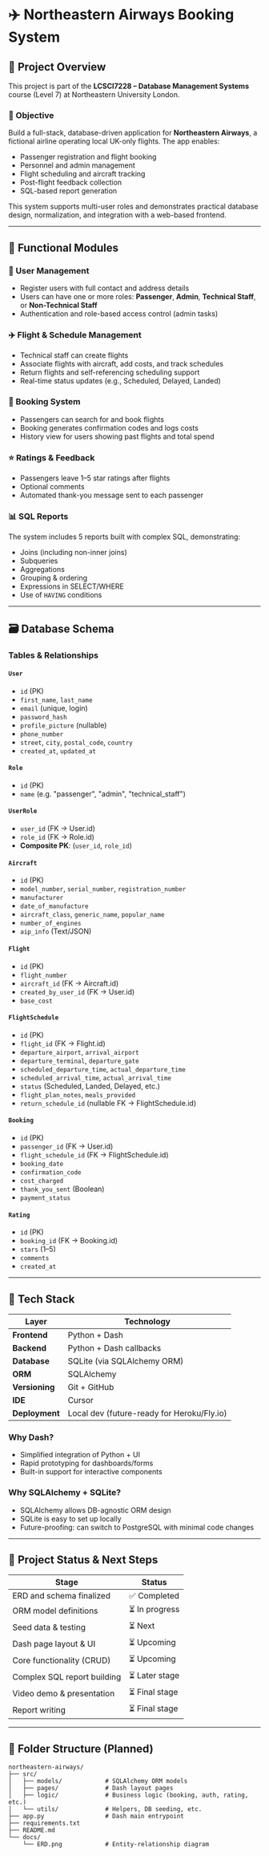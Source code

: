 # ✈️ Northeastern Airways Booking System

## 📘 Project Overview

This project is part of the **LCSCI7228 – Database Management Systems** course (Level 7) at Northeastern University London.

### 🎯 Objective
Build a full-stack, database-driven application for **Northeastern Airways**, a fictional airline operating local UK-only flights. The app enables:

- Passenger registration and flight booking
- Personnel and admin management
- Flight scheduling and aircraft tracking
- Post-flight feedback collection
- SQL-based report generation

This system supports multi-user roles and demonstrates practical database design, normalization, and integration with a web-based frontend.

---

## 🧱 Functional Modules

### 👤 User Management
- Register users with full contact and address details
- Users can have one or more roles: **Passenger**, **Admin**, **Technical Staff**, or **Non-Technical Staff**
- Authentication and role-based access control (admin tasks)

### ✈️ Flight & Schedule Management
- Technical staff can create flights
- Associate flights with aircraft, add costs, and track schedules
- Return flights and self-referencing scheduling support
- Real-time status updates (e.g., Scheduled, Delayed, Landed)

### 🛫 Booking System
- Passengers can search for and book flights
- Booking generates confirmation codes and logs costs
- History view for users showing past flights and total spend

### ⭐ Ratings & Feedback
- Passengers leave 1–5 star ratings after flights
- Optional comments
- Automated thank-you message sent to each passenger

### 📊 SQL Reports
The system includes 5 reports built with complex SQL, demonstrating:
- Joins (including non-inner joins)
- Subqueries
- Aggregations
- Grouping & ordering
- Expressions in SELECT/WHERE
- Use of `HAVING` conditions

---

## 🗃️ Database Schema

### Tables & Relationships

#### `User`
- `id` (PK)
- `first_name`, `last_name`
- `email` (unique, login)
- `password_hash`
- `profile_picture` (nullable)
- `phone_number`
- `street`, `city`, `postal_code`, `country`
- `created_at`, `updated_at`

#### `Role`
- `id` (PK)
- `name` (e.g. "passenger", "admin", "technical_staff")

#### `UserRole`
- `user_id` (FK → User.id)
- `role_id` (FK → Role.id)
- **Composite PK**: (`user_id`, `role_id`)

#### `Aircraft`
- `id` (PK)
- `model_number`, `serial_number`, `registration_number`
- `manufacturer`
- `date_of_manufacture`
- `aircraft_class`, `generic_name`, `popular_name`
- `number_of_engines`
- `aip_info` (Text/JSON)

#### `Flight`
- `id` (PK)
- `flight_number`
- `aircraft_id` (FK → Aircraft.id)
- `created_by_user_id` (FK → User.id)
- `base_cost`

#### `FlightSchedule`
- `id` (PK)
- `flight_id` (FK → Flight.id)
- `departure_airport`, `arrival_airport`
- `departure_terminal`, `departure_gate`
- `scheduled_departure_time`, `actual_departure_time`
- `scheduled_arrival_time`, `actual_arrival_time`
- `status` (Scheduled, Landed, Delayed, etc.)
- `flight_plan_notes`, `meals_provided`
- `return_schedule_id` (nullable FK → FlightSchedule.id)

#### `Booking`
- `id` (PK)
- `passenger_id` (FK → User.id)
- `flight_schedule_id` (FK → FlightSchedule.id)
- `booking_date`
- `confirmation_code`
- `cost_charged`
- `thank_you_sent` (Boolean)
- `payment_status`

#### `Rating`
- `id` (PK)
- `booking_id` (FK → Booking.id)
- `stars` (1–5)
- `comments`
- `created_at`

---

## 🧰 Tech Stack

| Layer         | Technology      |
|---------------|-----------------|
| **Frontend**  | Python + Dash |
| **Backend**   | Python + Dash callbacks |
| **Database**  | SQLite (via SQLAlchemy ORM) |
| **ORM**       | SQLAlchemy |
| **Versioning**| Git + GitHub |
| **IDE**       | Cursor |
| **Deployment**| Local dev (future-ready for Heroku/Fly.io) |

### Why Dash?
- Simplified integration of Python + UI
- Rapid prototyping for dashboards/forms
- Built-in support for interactive components

### Why SQLAlchemy + SQLite?
- SQLAlchemy allows DB-agnostic ORM design
- SQLite is easy to set up locally
- Future-proofing: can switch to PostgreSQL with minimal code changes

---

## 🚀 Project Status & Next Steps

| Stage                        | Status       |
|-----------------------------|--------------|
| ERD and schema finalized     | ✅ Completed |
| ORM model definitions        | ⏳ In progress |
| Seed data & testing          | ⏳ Next |
| Dash page layout & UI        | ⏳ Upcoming |
| Core functionality (CRUD)   | ⏳ Upcoming |
| Complex SQL report building | ⏳ Later stage |
| Video demo & presentation   | ⏳ Final stage |
| Report writing               | ⏳ Final stage |

---

## 📂 Folder Structure (Planned)

```
northeastern-airways/
├── src/
│   ├── models/            # SQLAlchemy ORM models
│   ├── pages/             # Dash layout pages
│   ├── logic/             # Business logic (booking, auth, rating, etc.)
│   └── utils/             # Helpers, DB seeding, etc.
├── app.py                 # Dash main entrypoint
├── requirements.txt
├── README.md
└── docs/
    └── ERD.png            # Entity-relationship diagram
```
